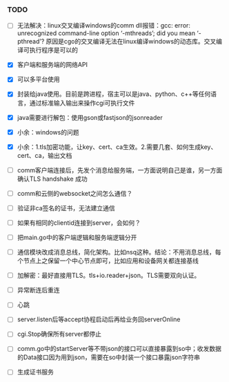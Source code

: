 ### TODO

- [ ] 无法解决：linux交叉编译windows的comm dll报错：gcc: error: unrecognized command-line option ‘-mthreads’; did you mean ‘-pthread’? 原因是cgo的交叉编译无法在linux编译windows的动态库。交叉编译可执行程序是可以的
- [x] 客户端和服务端的网络API
- [x] 可以多平台使用
- [x] 封装给java使用。目前是跨进程，宿主可以是java、python、c++等任何语言，通过标准输入输出来操作cgi可执行文件
- [x] java需要进行解包：使用gson或fastjson的jsonreader
- [x] 小余：windows的问题
- [x] 小余：1.tls加密功能，让key、cert、ca生效。2.需要几套、如何生成key、cert、ca，输出文档
- [ ] comm客户端连接后，先发个消息给服务端，一方面说明自己是谁，另一方面确认TLS handshake 成功
- [ ] comm和云侧的websocket之间怎么通信？
- [ ] 验证非ca签名的证书，无法建立通信
- [ ] 如果有相同的clientid连接到server，会如何？
- [ ] 把main.go中的客户端逻辑和服务端逻辑分开
- [ ] 通信模块改成消息总线，简化架构。比如nsq这种。结论：不用消息总线，每个节点上之保留一个中心节点即可，比如应用和设备网关都连接基线
- [ ] 加解密：最好直接用TLS。tls+io.reader+json。TLS需要双向认证。
- [ ] 异常断连后重连
- [ ] 心跳
- [ ] server.listen后等accept协程启动后再给业务回serverOnline
- [ ] cgi.Stop确保所有server都停止
- [ ] comm.go中的startServer等不带json的接口可以直接暴露到so中；收发数据的Data接口因为用到json，需要在so中封装一个接口暴露json字符串
- [ ] 生成证书服务

